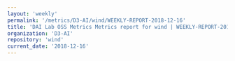```yaml
---
layout: 'weekly'
permalink: '/metrics/D3-AI/wind/WEEKLY-REPORT-2018-12-16'
title: 'DAI Lab OSS Metrics Metrics report for wind | WEEKLY-REPORT-2018-12-16'
organization: 'D3-AI'
repository: 'wind'
current_date: '2018-12-16'
---
```

